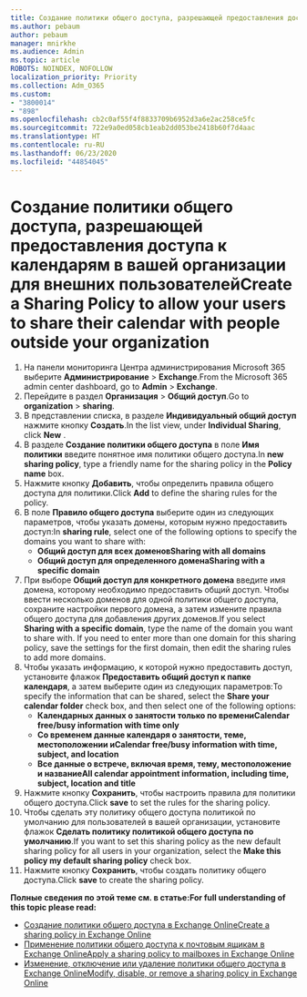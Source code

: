 ```yaml
---
title: Создание политики общего доступа, разрешающей предоставления доступа к календарям в вашей организации для внешних пользователей
ms.author: pebaum
author: pebaum
manager: mnirkhe
ms.audience: Admin
ms.topic: article
ROBOTS: NOINDEX, NOFOLLOW
localization_priority: Priority
ms.collection: Adm_O365
ms.custom:
- "3800014"
- "898"
ms.openlocfilehash: cb2c0af55f4f8833709b6952d3a6e2ac258ce5fc
ms.sourcegitcommit: 722e9a0ed058cb1eab2dd053be2418b60f7d4aac
ms.translationtype: HT
ms.contentlocale: ru-RU
ms.lasthandoff: 06/23/2020
ms.locfileid: "44854045"
---
```

# <a name="create-a-sharing-policy-to-allow-your-users-to-share-their-calendar-with-people-outside-your-organization"></a><span data-ttu-id="5b28d-102">Создание политики общего доступа, разрешающей предоставления доступа к календарям в вашей организации для внешних пользователей</span><span class="sxs-lookup"><span data-stu-id="5b28d-102">Create a Sharing Policy to allow your users to share their calendar with people outside your organization</span></span>

1. <span data-ttu-id="5b28d-103">На панели мониторинга Центра администрирования Microsoft 365 выберите **Администрирование** > **Exchange**.</span><span class="sxs-lookup"><span data-stu-id="5b28d-103">From the Microsoft 365 admin center dashboard, go to **Admin** > **Exchange**.</span></span>
2. <span data-ttu-id="5b28d-104">Перейдите в раздел **Организация** > **Общий доступ**.</span><span class="sxs-lookup"><span data-stu-id="5b28d-104">Go to **organization** > **sharing**.</span></span>
3. <span data-ttu-id="5b28d-105">В представлении списка, в разделе **Индивидуальный общий доступ** нажмите кнопку **Создать**.</span><span class="sxs-lookup"><span data-stu-id="5b28d-105">In the list view, under **Individual Sharing**, click **New** .</span></span>
4. <span data-ttu-id="5b28d-106">В разделе **Создание политики общего доступа** в поле **Имя политики** введите понятное имя политики общего доступа.</span><span class="sxs-lookup"><span data-stu-id="5b28d-106">In **new sharing policy**, type a friendly name for the sharing policy in the **Policy name** box.</span></span>
5. <span data-ttu-id="5b28d-107">Нажмите кнопку **Добавить**, чтобы определить правила общего доступа для политики.</span><span class="sxs-lookup"><span data-stu-id="5b28d-107">Click **Add**  to define the sharing rules for the policy.</span></span>
6. <span data-ttu-id="5b28d-108">В поле **Правило общего доступа** выберите один из следующих параметров, чтобы указать домены, которым нужно предоставить доступ:</span><span class="sxs-lookup"><span data-stu-id="5b28d-108">In **sharing rule**, select one of the following options to specify the domains you want to share with:</span></span>
    - <span data-ttu-id="5b28d-109">**Общий доступ для всех доменов**</span><span class="sxs-lookup"><span data-stu-id="5b28d-109">**Sharing with all domains**</span></span>
    - <span data-ttu-id="5b28d-110">**Общий доступ для определенного домена**</span><span class="sxs-lookup"><span data-stu-id="5b28d-110">**Sharing with a specific domain**</span></span>
8. <span data-ttu-id="5b28d-p101">При выборе **Общий доступ для конкретного домена** введите имя домена, которому необходимо предоставить общий доступ. Чтобы ввести несколько доменов для одной политики общего доступа, сохраните настройки первого домена, а затем измените правила общего доступа для добавления других доменов.</span><span class="sxs-lookup"><span data-stu-id="5b28d-p101">If you select **Sharing with a specific domain**, type the name of the domain you want to share with. If you need to enter more than one domain for this sharing policy, save the settings for the first domain, then edit the sharing rules to add more domains.</span></span>
9. <span data-ttu-id="5b28d-113">Чтобы указать информацию, к которой нужно предоставить доступ, установите флажок **Предоставить общий доступ к папке календаря**, а затем выберите один из следующих параметров:</span><span class="sxs-lookup"><span data-stu-id="5b28d-113">To specify the information that can be shared, select the **Share your calendar folder** check box, and then select one of the following options:</span></span>
    - <span data-ttu-id="5b28d-114">**Календарных данных о занятости только по времени**</span><span class="sxs-lookup"><span data-stu-id="5b28d-114">**Calendar free/busy information with time only**</span></span>
    - <span data-ttu-id="5b28d-115">**Со временем данные календаря о занятости, теме, местоположении и**</span><span class="sxs-lookup"><span data-stu-id="5b28d-115">**Calendar free/busy information with time, subject, and location**</span></span>
    - <span data-ttu-id="5b28d-116">**Все данные о встрече, включая время, тему, местоположение и название**</span><span class="sxs-lookup"><span data-stu-id="5b28d-116">**All calendar appointment information, including time, subject, location and title**</span></span>
11. <span data-ttu-id="5b28d-117">Нажмите кнопку **Сохранить**, чтобы настроить правила для политики общего доступа.</span><span class="sxs-lookup"><span data-stu-id="5b28d-117">Click **save** to set the rules for the sharing policy.</span></span>
12. <span data-ttu-id="5b28d-118">Чтобы сделать эту политику общего доступа политикой по умолчанию для пользователей в вашей организации, установите флажок **Сделать политику политикой общего доступа по умолчанию**.</span><span class="sxs-lookup"><span data-stu-id="5b28d-118">If you want to set this sharing policy as the new default sharing policy for all users in your organization, select the **Make this policy my default sharing policy** check box.</span></span>
13. <span data-ttu-id="5b28d-119">Нажмите кнопку **Сохранить**, чтобы создать политику общего доступа.</span><span class="sxs-lookup"><span data-stu-id="5b28d-119">Click **save** to create the sharing policy.</span></span>  

<span data-ttu-id="5b28d-120">**Полные сведения по этой теме см. в статье:**</span><span class="sxs-lookup"><span data-stu-id="5b28d-120">**For full understanding of this topic please read:**</span></span>

- [<span data-ttu-id="5b28d-121">Создание политики общего доступа в Exchange Online</span><span class="sxs-lookup"><span data-stu-id="5b28d-121">Create a sharing policy in Exchange Online</span></span>](https://docs.microsoft.com/exchange/sharing/sharing-policies/create-a-sharing-policy)
- [<span data-ttu-id="5b28d-122">Применение политики общего доступа к почтовым ящикам в Exchange Online</span><span class="sxs-lookup"><span data-stu-id="5b28d-122">Apply a sharing policy to mailboxes in Exchange Online</span></span>](https://docs.microsoft.com/exchange/sharing/sharing-policies/apply-a-sharing-policy)
- [<span data-ttu-id="5b28d-123">Изменение, отключение или удаление политики общего доступа в Exchange Online</span><span class="sxs-lookup"><span data-stu-id="5b28d-123">Modify, disable, or remove a sharing policy in Exchange Online</span></span>](https://docs.microsoft.com/exchange/sharing/sharing-policies/modify-a-sharing-policy)